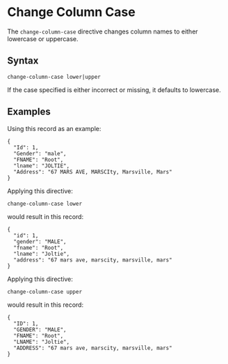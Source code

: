 # Change Column Case

The `change-column-case` directive changes column names to either lowercase or uppercase.


## Syntax
```
change-column-case lower|upper
```

If the case specified is either incorrect or missing, it defaults to lowercase.


## Examples

Using this record as an example:
```
{
  "Id": 1,
  "Gender": "male",
  "FNAME": "Root",
  "lname": "JOLTIE",
  "Address": "67 MARS AVE, MARSCIty, Marsville, Mars"
}
```

Applying this directive:
```
change-column-case lower
```

would result in this record:
```
{
  "id": 1,
  "gender": "MALE",
  "fname": "Root",
  "lname": "Joltie",
  "address": "67 mars ave, marscity, marsville, mars"
}
```

Applying this directive:
```
change-column-case upper
```

would result in this record:
```
{
  "ID": 1,
  "GENDER": "MALE",
  "FNAME": "Root",
  "LNAME": "Joltie",
  "ADDRESS": "67 mars ave, marscity, marsville, mars"
}
```
